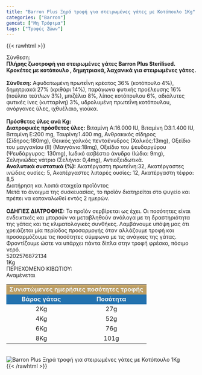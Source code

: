 ```yaml
---
title: "Barron Plus Ξηρά τροφή για στειρωμένες γάτες με Κοτόπουλο 1Kg"
categories: ["Barron"]
gencat: ["Μη Τρόφιμα"]
tags: ["Τροφές Ζώων"]
---
```

{{< rawhtml >}}

<div class="sload47"><div class="product"><div id="sistatika">Σύνθεση:</div><div class="alltext"><strong>Πλήρης ζωοτροφή για στειρωμένες γάτες Barron Plus Sterilised. Κροκέτες με κοτόπουλο , δημητριακά, λαχανικά για στειρωμένες γάτες.</strong><br><br><strong>Σύνθεση:</strong> Αφυδατωμένη πρωτεΐνη κρέατος 36% (κοτόπουλο 4%), δημητριακά 27% (κριθάρι 14%), παράγωγα φυτικής προέλευσης 16% (πούλπα τεύτλων 3%), μπιζέλια 8%, λίπος κοτόπουλου 6%, αδιάλυτες φυτικές ίνες (κυτταρίνη) 3%, υδρολυμένη πρωτεΐνη κοτόπουλου, ανόργανες ύλες, ιχθυέλαιο, γιούκα.<br><br><strong>Πρόσθετες ύλες ανά Κg:</strong><br><strong>Διατροφικές πρόσθετες ύλες:</strong> Βιταμίνη Α:16.000 IU, Βιταμίνη D3:1.400 IU, Βιταμίνη Ε:200 mg, Ταυρίνη:1.400 mg, Ανθρακικός σίδηρος (Σίδηρος:180mg), Θειικός χαλκός πενταένυδρος (Χαλκός:13mg), Οξείδιο του μαγγανίου (II) (Μαγγάνιο:18mg), Οξείδιο του ψευδαργύρου (Ψευδάργυρος: 130mg), Ιωδικό ασβέστιο άνυδρο (Ιώδιο: 9mg), Σεληνιώδες νάτριο (Σελήνιο: 0,4mg), Αντιοξειδωτικά.<br><strong>Αναλυτικά συστατικά (%):</strong> Ακατέργαστη πρωτεΐνη:32, Ακατέργαστες ινώδεις ουσίες: 5, Ακατέργαστες λιπαρές ουσίες: 12, Ακατέργαστη τέφρα: 8,5</div><div id="loipa">Διατήρηση και λοιπά στοιχεία προϊόντος</div><div class="alltext">Μετά το άνοιγμα της συσκευασίας, το προϊόν διατηρείται στο ψυγείο και πρέπει να καταναλωθεί εντός 2 ημερών.<br><br><strong>ΟΔΗΓΙΕΣ ΔΙΑΤΡΟΦΗΣ:</strong> Το προϊόν σερβίρεται ως έχει. Οι ποσότητες είναι ενδεικτικές και μπορούν να μεταβληθούν ανάλογα με τη δραστηριότητα της γάτας και τις κλιματολογικές συνθήκες. Λαμβάνουμε υπόψη μας ότι χρειάζεται μία περίοδος προσαρμογής όταν αλλάζουμε τροφή και προσαρμόζουμε τις ποσότητες σύμφωνα με τις ανάγκες της γάτας. Φροντίζουμε ώστε να υπάρχει πάντα δίπλα στην τροφή φρέσκο, πόσιμο νερό.</div><div id="barcode"><div id="barimage1"></div><span id="bartext">5202576872134</span></div><div id="varos"><div id="varosimage1"></div><span id="varostext">1Kg</span></div><div id="kivotio">ΠΕΡΙΕΧΟΜΕΝΟ ΚΙΒΩΤΙΟΥ:<br>Αναμένεται</div><table id="diatable" style="border-collapse:collapse;width:100%;min-width:100%"><tbody><tr style="height:21px"><td style="width:72.75%;height:21px;background-color:#bd9e63;text-align:center" colspan="3"><span style="color:#ecf0f1"><strong>Συνιστώμενες ημερήσιες ποσότητες τροφής</strong></span></td></tr><tr style="height:21px"><td class="texr" style="width:50%;height:21px;background-color:#2372af;text-align:center" colspan="2"><span style="color:#ecf0f1"><strong>Βάρος γάτας</strong></span></td><td style="width:50%;height:21px;background-color:#2372af;text-align:center"><span style="color:#ecf0f1"><strong>Ποσότητα</strong></span></td></tr><tr style="height:24px"><td class="texr" style="width:49.625%;height:24px;text-align:center" colspan="2">2Kg</td><td style="width:23.125%;height:24px;text-align:center">27g</td></tr><tr style="height:24px"><td class="texr" style="width:49.625%;height:24px;text-align:center" colspan="2">4Kg</td><td style="width:23.125%;height:24px;text-align:center">52g</td></tr><tr style="height:21px"><td class="texr" style="width:49.625%;height:21px;text-align:center" colspan="2">6Kg</td><td style="width:23.125%;height:21px;text-align:center">76g</td></tr><tr style="height:21px"><td class="texr" style="width:49.625%;height:21px;text-align:center" colspan="2">8Kg</td><td style="width:23.125%;height:21px;text-align:center">101g</td></tr></tbody></table><br><div class="pimg"><img alt="Barron Plus Ξηρά τροφή για στειρωμένες γάτες με Κοτόπουλο 1Kg" title="Barron Plus Ξηρά τροφή για στειρωμένες γάτες με Κοτόπουλο 1Kg" src="/media/images/barron-plus-kshra-trofh-gia-steirwmenes-gates-me-kotopoulo-1kg.jpg"></div></div></div>
{{< /rawhtml >}}


